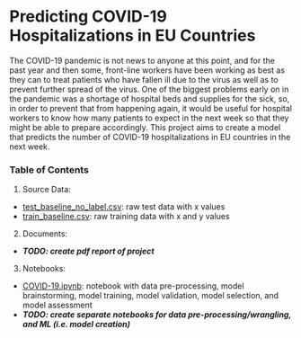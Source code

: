 # Predicting COVID-19 Hospitalizations in EU Countries
The COVID-19 pandemic is not news to anyone at this point, and for the past year and then some, front-line workers have been working as best as they can to treat patients who have fallen ill due to the virus as well as to prevent further spread of the virus. One of the biggest problems early on in the pandemic was a shortage of hospital beds and supplies for the sick, so, in order to prevent that from happening again, it would be useful for hospital workers to know how many patients to expect in the next week so that they might be able to prepare accordingly. This project aims to create a model that predicts the number of COVID-19 hospitalizations in EU countries in the next week.

### Table of Contents

1. Source Data:
- [test_baseline_no_label.csv](data/test_baseline_no_label.csv): raw test data with x values
- [train_baseline.csv](data/train_baseline.csv): raw training data with x and y values
2. Documents:
- _**TODO: create pdf report of project**_
3. Notebooks:
- [COVID-19.ipynb](/COVID-19.ipynb): notebook with data pre-processing, model brainstorming, model training, model validation, model selection, and model assessment
- _**TODO: create separate notebooks for data pre-processing/wrangling, and ML (i.e. model creation)**_
